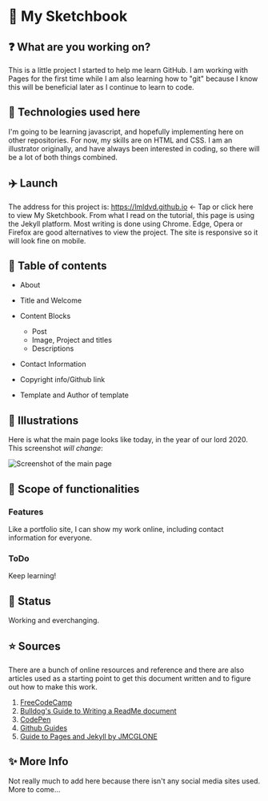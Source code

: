 # :notebook: My Sketchbook

## :question: What are you working on?

This is a little project I started to help me learn GitHub. I am working with Pages for the first time while I am also learning how to "git" because I know this will be beneficial later as I continue to learn to code.

## :pencil: Technologies used here

I'm going to be learning javascript, and hopefully implementing here on other repositories. For now, my skills are on HTML and CSS. I am an illustrator originally, and have always been interested in coding, so there will be a lot of both things combined.

## :airplane: Launch

The address for this project is: https://lmldvd.github.io <- Tap or click here to view My Sketchbook.
From what I read on the tutorial, this page is using the Jekyll platform. Most writing is done using Chrome. Edge, Opera or Firefox are good alternatives to view the project. The site is responsive so it will look fine on mobile.

## :scroll: Table of contents

* About
* Title and Welcome
* Content Blocks
  *   Post
  *   Image, Project and titles
  *   Descriptions

* Contact Information
* Copyright info/Github link
* Template and Author of template

## :art: Illustrations

Here is what the main page looks like today, in the year of our lord 2020. This screenshot _will change_:

![Screenshot of the main page](https://i.ibb.co/hf5nhmM/Annotation-2020-01-06-141745.png) 

## :mag_right: Scope of functionalities
### Features
Like a portfolio site, I can show my work online, including contact information for everyone.
### ToDo
Keep learning!

## :running: Status
Working and everchanging.

## :star: Sources
There are a bunch of online resources and reference and there are also articles used as a starting point to get this document written and to figure out how to make this work. 
1. [FreeCodeCamp](https://freecodecamp.org)
2. [Bulldog's Guide to Writing a ReadMe document](https://bulldogjob.com/news/449-how-to-write-a-good-readme-for-your-github-project)
3. [CodePen](https://codepen.io)
4. [Github Guides](https://guides.github.com)
5. [Guide to Pages and Jekyll by JMCGLONE](http://jmcglone.com/guides/github-pages/)

## :sparkles: More Info
Not really much to add here because there isn't any social media sites used. More to come...
